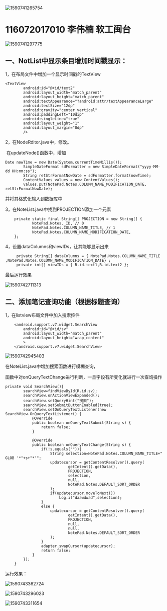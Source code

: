 ![1590741265754](./images/1590741265754.png)

# 116072017010         李伟楠        软工闽台

![1590741297775](./images/1590741297775.png)

## 一、NotList中显示条目增加时间戳显示：

1，在布局文件中增加一个显示时间戳的TextView

```
<TextView
        android:id="@+id/text2"
        android:layout_width="match_parent"
        android:layout_height="match_parent"
        android:textAppearance="?android:attr/textAppearanceLarge"
        android:textSize="12dp"
        android:gravity="center_vertical"
        android:paddingLeft="10dip"
        android:singleLine="true"
        android:layout_weight="1"
        android:layout_margin="0dp"
        />
```

2，在NodeRditor.java中，修改。

​		在updateNode()函数中，增加

```
Date nowTime = new Date(System.currentTimeMillis());
        SimpleDateFormat sdFormatter = new SimpleDateFormat("yyyy-MM-dd HH:mm:ss");
        String retStrFormatNowDate = sdFormatter.format(nowTime);
        ContentValues values = new ContentValues();
        values.put(NotePad.Notes.COLUMN_NAME_MODIFICATION_DATE, retStrFormatNowDate);
```

并将其格式化输入到数据库中

3，在NoteList.java中找到PROJECTION添加一个元素

```
    private static final String[] PROJECTION = new String[] {
            NotePad.Notes._ID, // 0
            NotePad.Notes.COLUMN_NAME_TITLE, // 1
            NotePad.Notes.COLUMN_NAME_MODIFICATION_DATE,
    };
```

4，设置dataColumns和viewIDs，让其能够显示出来

```
     private String[] dataColumns = { NotePad.Notes.COLUMN_NAME_TITLE ,NotePad.Notes.COLUMN_NAME_MODIFICATION_DATE} ;
     private int[] viewIDs = { R.id.text1,R.id.text2 };
```

最后运行效果

![1590742711313](./images/1590742711313.png)

## 二、添加笔记查询功能（根据标题查询） 

1，在listview布局文件中加入搜索控件

```
    <android.support.v7.widget.SearchView
        android:id="@+id/sv"
        android:layout_width="match_parent"
        android:layout_height="wrap_content"
        >
    </android.support.v7.widget.SearchView>
```

![1590742945403](./images/1590742945403.png)

在NoteList.java中增加搜索函数进行模糊查询，

函数中对onQueryTextChange进行判断，一旦字段有所变化就进行一次查询操作

```
private void SearchView(){
        searchView=findViewById(R.id.sv);
        searchView.onActionViewExpanded();
        searchView.setQueryHint("搜索");
        searchView.setSubmitButtonEnabled(true);
        searchView.setOnQueryTextListener(new SearchView.OnQueryTextListener() {
            @Override
            public boolean onQueryTextSubmit(String s) {
                return false;
            }

            @Override
            public boolean onQueryTextChange(String s) {
                if(!s.equals("")){
                    String selection=NotePad.Notes.COLUMN_NAME_TITLE+" GLOB '*"+s+"*'";
                    updatecursor = getContentResolver().query(
                            getIntent().getData(),            
                            PROJECTION,                       
                            selection,                            
                            null,                             
                            NotePad.Notes.DEFAULT_SORT_ORDER  
                    );
                    if(updatecursor.moveToNext())
                        Log.i("daawdwad",selection);
                }
                else {
                    updatecursor = getContentResolver().query(
                            getIntent().getData(),            
                            PROJECTION,                       
                            null,                             
                            null,                             
                            NotePad.Notes.DEFAULT_SORT_ORDER  
                    );
                }
                adapter.swapCursor(updatecursor);  
                return false;
            }
        });
    }
```

运行效果：

![1590743362724](./images/1590743362724.png)

![1590743296023](./images/1590743296023.png)



![1590743311654](./images/1590743311654.png)